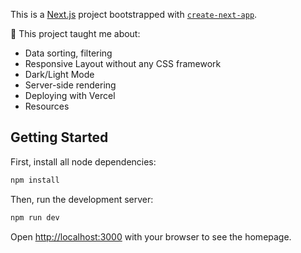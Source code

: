 This is a [Next.js](https://nextjs.org/) project bootstrapped with [`create-next-app`](https://github.com/vercel/next.js/tree/canary/packages/create-next-app).

📖 This project taught me about:

- Data sorting, filtering
- Responsive Layout without any CSS framework
- Dark/Light Mode
- Server-side rendering
- Deploying with Vercel
- Resources

## Getting Started

First, install all node dependencies:

```bash
npm install
```

Then, run the development server:

```bash
npm run dev
```

Open [http://localhost:3000](http://localhost:3000) with your browser to see the homepage.
